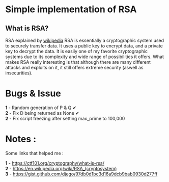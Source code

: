 # Simple implementation of RSA 

## What is RSA?
RSA explained by [wikipedia](https://en.wikipedia.org/wiki/RSA_(cryptosystem))
RSA is essentially a cryptographic system used to securely transfer data. It uses a public key to encrypt data, and a private key to decrypt the data. It is easily one of my favorite cryptographic systems due to its complexity and wide range of possibilities it offers. What makes RSA really interesting is that although there are many different attacks and exploits on it, it still offers extreme security (aswell as insecurities).

# Bugs & Issue 
**1** - Random generation of P & Q ✔\
**2** - Fix D being returned as None ✔\
**2** - Fix script freezing after setting max_prime to 100,000


# Notes : 
Some links that helped me :



**1** - https://ctf101.org/cryptography/what-is-rsa/ \
**2** - https://en.wikipedia.org/wiki/RSA_(cryptosystem) \
**3** - https://gist.github.com/djego/97db0d1bc3d16a9dcb9bab0930d277ff
